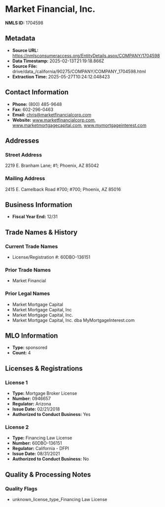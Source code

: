 # Market Financial, Inc.

**NMLS ID:** 1704598

## Metadata
- **Source URL:** https://nmlsconsumeraccess.org/EntityDetails.aspx/COMPANY/1704598
- **Data Timestamp:** 2025-02-13T21:19:18.866Z
- **Source File:** drive/data_/california/90275/COMPANY/COMPANY_1704598.html
- **Extraction Time:** 2025-05-27T10:24:12.048423

## Contact Information
- **Phone:** (800) 485-9648
- **Fax:** 602-296-0463
- **Email:** chris@marketfinancialcorp.com
- **Website:** www.marketfinancialcorp.com, www.marketmortgagecapital.com, www.mymortgageinterest.com

## Addresses
### Street Address
2219 E. Branham Lane; #1; Phoenix, AZ 85042

### Mailing Address
2415 E. Camelback Road #700; #700; Phoenix, AZ 85016

## Business Information
- **Fiscal Year End:** 12/31

## Trade Names & History
### Current Trade Names
- License/Registration #: 60DBO-136151

### Prior Trade Names
- Market Financial

### Prior Legal Names
- Market Mortgage Capital
- Market Mortgage Capital, Inc
- Market Mortgage Capital, Inc.
- Market Mortgage Capital, Inc. dba MyMortgageInterest.com

## MLO Information
- **Type:** sponsored
- **Count:** 4

## Licenses & Registrations

### License 1
- **Type:** Mortgage Broker License
- **Number:** 0946657
- **Regulator:** Arizona
- **Issue Date:** 02/21/2018
- **Authorized to Conduct Business:** Yes

### License 2
- **Type:** Financing Law License
- **Number:** 60DBO-136151
- **Regulator:** California - DFPI
- **Issue Date:** 08/31/2021
- **Authorized to Conduct Business:** No

## Quality & Processing Notes
### Quality Flags
- unknown_license_type_Financing Law License
